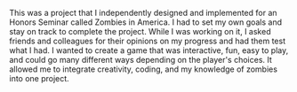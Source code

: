 This was a project that I independently designed and implemented for an Honors Seminar called Zombies in America. I had to set my own goals and stay on track to complete the project. While I was working on it, I asked friends and colleagues for their opinions on my progress and had them test what I had. I wanted to create a game that was interactive, fun, easy to play, and could go many different ways depending on the player's choices. It allowed me to integrate creativity, coding, and my knowledge of zombies into one project. 
